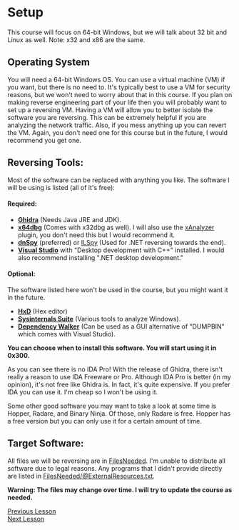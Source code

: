 # Setup
This course will focus on 64-bit Windows, but we will talk about 32 bit and Linux as well. Note: x32 and x86 are the same.

## Operating System
You will need a 64-bit Windows OS. You can use a virtual machine (VM) if you want, but there is no need to. It's typically best to use a VM for security reasons, but we won't need to worry about that in this course. If you plan on making reverse engineering part of your life then you will probably want to set up a reversing VM. Having a VM will allow you to better isolate the software you are reversing. This can be extremely helpful if you are analyzing the network traffic. Also, if you mess anything up you can revert the VM. Again, you don't need one for this course but in the future, I would recommend you get one.

## Reversing Tools:
Most of the software can be replaced with anything you like. The software I will be using is listed (all of it's free):  
#### Required:
* [**Ghidra**](https://ghidra-sre.org/) (Needs Java JRE and JDK).
* [**x64dbg**](https://x64dbg.com/) (Comes with x32dbg as well). I will also use the [xAnalyzer](https://github.com/ThunderCls/xAnalyzer) plugin, you don't need this but I would recommend it.
* [**dnSpy**](https://github.com/0xd4d/dnSpy) (preferred) or [ILSpy](https://github.com/icsharpcode/ILSpy) (Used for .NET reversing towards the end).
* [**Visual Studio**](https://visualstudio.microsoft.com/) with "Desktop development with C++" installed. I would also recommend installing ".NET desktop development."

#### Optional:
The software listed here won't be used in the course, but you might want it in the future.
* [**HxD**](https://mh-nexus.de/en/hxd/) (Hex editor)
* [**Sysinternals Suite**](https://docs.microsoft.com/en-us/sysinternals/downloads/sysinternals-suite) (Various tools to analyze Windows).
* [**Dependency Walker**](http://www.dependencywalker.com/) (Can be used as a GUI alternative of "DUMPBIN" which comes with Visual Studio).

**You can choose when to install this software. You will start using it in 0x300.**

As you can see there is no IDA Pro! With the release of Ghidra, there isn't really a reason to use IDA Freeware or Pro. Although IDA Pro is better (in my opinion), it's not free like Ghidra is. In fact, it's quite expensive. If you prefer IDA you can use it. I'm cheap so I won't be using it.

Some other good software you may want to take a look at some time is Hopper, Radare, and Binary Ninja. Of those, only Radare is free. Hopper has a free version but you can only use it for a certain amount of time.

## Target Software:
All files we will be reversing are in [FilesNeeded](FilesNeeded). I'm unable to distribute all software due to legal reasons. Any programs that I didn't provide directly are listed in [FilesNeeded/@ExternalResources.txt](FilesNeeded/@ExternalResources.txt).

**Warning: The files may change over time. I will try to update the course as needed.**

[Previous Lesson](0x001-HowTo.md)  
[Next Lesson](/Z0FCourse_ReverseEngineering/0x100-BinaryBasics/0x101-NumberSystems.md)